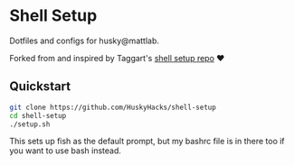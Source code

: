 # Shell Setup
Dotfiles and configs for husky@mattlab.

Forked from and inspired by Taggart's [shell setup repo](https://github.com/mttaggart/shell-setup) ♥

## Quickstart

```bash
git clone https://github.com/HuskyHacks/shell-setup
cd shell-setup
./setup.sh
```

This sets up fish as the default prompt, but my bashrc file is in there too if you want to use bash instead.

